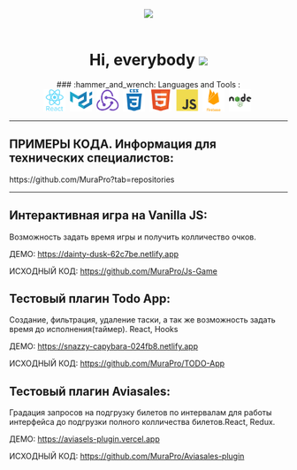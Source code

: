 <div align="center">
  <div id="header" align="center">
   <img src="https://media.giphy.com/media/M9gbBd9nbDrOTu1Mqx/giphy.gif" width="100"/>
  </div>
   <img src="https://komarev.com/ghpvc/?username=MuraPro&style=flat-square&color=blue" alt=""/>
  <h1>
   Hi, everybody
   <img src="https://media.giphy.com/media/hvRJCLFzcasrR4ia7z/giphy.gif" width="30px"/>
  </h1>
  ### :hammer_and_wrench: Languages and Tools :
<div>
  <img src="https://github.com/devicons/devicon/blob/master/icons/react/react-original-wordmark.svg" title="React" alt="React" width="40" height="40"/>&nbsp;
  <img src="https://github.com/devicons/devicon/blob/master/icons/materialui/materialui-original.svg" title="Material UI" alt="Material UI" width="40" height="40"/>&nbsp;
  <img src="https://github.com/devicons/devicon/blob/master/icons/redux/redux-original.svg" title="Redux" alt="Redux " width="40" height="40"/>&nbsp;
  <img src="https://github.com/devicons/devicon/blob/master/icons/css3/css3-plain-wordmark.svg"  title="CSS3" alt="CSS" width="40" height="40"/>&nbsp;
  <img src="https://github.com/devicons/devicon/blob/master/icons/html5/html5-original.svg" title="HTML5" alt="HTML" width="40" height="40"/>&nbsp;
  <img src="https://github.com/devicons/devicon/blob/master/icons/javascript/javascript-original.svg" title="JavaScript" alt="JavaScript" width="40" height="40"/>&nbsp;
  <img src="https://github.com/devicons/devicon/blob/master/icons/firebase/firebase-plain-wordmark.svg" title="Firebase" alt="Firebase" width="40" height="40"/>&nbsp;
  <img src="https://github.com/devicons/devicon/blob/master/icons/nodejs/nodejs-original-wordmark.svg" title="NodeJS" alt="NodeJS" width="40" height="40"/>&nbsp;
</div>
</div>

---
<div>
  <h2>ПРИМЕРЫ КОДА. Информация для технических специалистов:</h2>
  https://github.com/MuraPro?tab=repositories
</div>

---
<div>
  <h2>Интерактивная игра на Vanilla JS:</h2>


<span> Возможность задать время игры и получить колличество очков. </span>

  
ДЕМО: https://dainty-dusk-62c7be.netlify.app


ИСХОДНЫЙ КОД: https://github.com/MuraPro/Js-Game


<h2>Тестовый плагин Todo App:</h2>


<span> Создание, фильтрация, удаление таски, а так же возможность задать время до исполнения(таймер). React, Hooks</span>

  
ДЕМО: https://snazzy-capybara-024fb8.netlify.app  


ИСХОДНЫЙ КОД: https://github.com/MuraPro/TODO-App

<h2>Тестовый плагин Aviasales:</h2>


<span> Градация запросов на подгрузку билетов по интервалам для работы интерфейса до подгрузки полного колличества билетов.React, Redux.</span>


ДЕМО: https://aviasels-plugin.vercel.app


ИСХОДНЫЙ КОД: https://github.com/MuraPro/Aviasales-plugin
</div>

